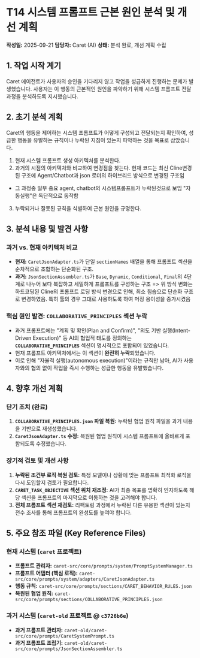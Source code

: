 # T14 시스템 프롬프트 근본 원인 분석 및 개선 계획

**작성일:** 2025-09-21
**담당자:** Caret (AI)
**상태:** 분석 완료, 개선 계획 수립

## 1. 작업 시작 계기

Caret 에이전트가 사용자의 승인을 기다리지 않고 작업을 성급하게 진행하는 문제가 발생했습니다. 사용자는 이 행동의 근본적인 원인을 파악하기 위해 시스템 프롬프트 전달 과정을 분석하도록 지시했습니다.

## 2. 초기 분석 계획

Caret의 행동을 제어하는 시스템 프롬프트가 어떻게 구성되고 전달되는지 확인하여, 성급한 행동을 유발하는 규칙이나 누락된 지침이 있는지 파악하는 것을 목표로 삼았습니다.

1.  현재 시스템 프롬프트 생성 아키텍처를 분석한다.
2.  과거의 시점의 아키텍처와 비교하여 변경점을 찾는다. 현재 코드는 최신 Cline변경된 구조에 Agent/Chatbot과 json 로더의 하이브리드 방식으로 변경된 구조임
  - 그 과정중 일부 중요 agent, chatbot의 시스템프롬프트가 누락된것으로 보임 "자동실행"은 독단적으로 동작함
3.  누락되거나 잘못된 규칙을 식별하여 근본 원인을 규명한다.

## 3. 분석 내용 및 발견 사항

### 과거 vs. 현재 아키텍처 비교
- **현재:** `CaretJsonAdapter.ts`가 단일 `sectionNames` 배열을 통해 프롬프트 섹션을 순차적으로 조합하는 단순화된 구조. 
- **과거:** `JsonSectionAssembler.ts`가 `Base`, `Dynamic`, `Conditional`, `Final`의 4단계로 나누어 보다 복잡하고 세밀하게 프롬프트를 구성하는 구조
  => 위 방식 변화는 하드코딩된  Cline의 프롬프트 로딩 방식 변경으로 인해, 최소 침습으로 단순화 구조로 변경하였음. 특히 툴의 경우 그대로 사용하도록 하여 머징 용이성을 증가시켰음

### 핵심 원인 발견: `COLLABORATIVE_PRINCIPLES` 섹션 누락
- 과거 프롬프트에는 "계획 및 확인(Plan and Confirm)", "의도 기반 실행(Intent-Driven Execution)" 등 AI의 협업적 태도를 정의하는 **`COLLABORATIVE_PRINCIPLES`** 섹션이 명시적으로 포함되어 있었습니다.
- 현재 프롬프트 아키텍처에서는 이 섹션이 **완전히 누락**되었습니다.
- 이로 인해 "자율적 실행(autonomous execution)"이라는 규칙만 남아, AI가 사용자와의 협의 없이 작업을 즉시 수행하는 성급한 행동을 유발했습니다.


## 4. 향후 개선 계획

### 단기 조치 (완료)
1.  **`COLLABORATIVE_PRINCIPLES.json` 파일 복원:** 누락된 협업 원칙 파일을 과거 내용을 기반으로 재생성했습니다.
2.  **`CaretJsonAdapter.ts` 수정:** 복원된 협업 원칙이 시스템 프롬프트에 올바르게 포함되도록 수정했습니다.

### 장기적 검토 및 개선 사항
1.  **누락된 조건부 로직 복원 검토:** 특정 모델이나 상황에 맞는 프롬프트 최적화 로직을 다시 도입할지 검토가 필요합니다.
2.  **`CARET_TASK_OBJECTIVE` 섹션 위치 재조정:** AI가 최종 목표를 명확히 인지하도록 해당 섹션을 프롬프트의 마지막으로 이동하는 것을 고려해야 합니다.
3.  **전체 프롬프트 섹션 재검토:** 리팩토링 과정에서 누락된 다른 유용한 섹션이 있는지 전수 조사를 통해 프롬프트의 완성도를 높여야 합니다.

## 5. 주요 참조 파일 (Key Reference Files)

### 현재 시스템 (`caret` 프로젝트)
-   **프롬프트 관리자:** `caret-src/core/prompts/system/PromptSystemManager.ts`
-   **프롬프트 어댑터 (핵심 로직):** `caret-src/core/prompts/system/adapters/CaretJsonAdapter.ts`
-   **행동 규칙:** `caret-src/core/prompts/sections/CARET_BEHAVIOR_RULES.json`
-   **복원된 협업 원칙:** `caret-src/core/prompts/sections/COLLABORATIVE_PRINCIPLES.json`

### 과거 시스템 (`caret-old` 프로젝트 @ `c3726b6e`)
-   **과거 프롬프트 관리자:** `caret-old/caret-src/core/prompts/CaretSystemPrompt.ts`
-   **과거 프롬프트 조립기:** `caret-old/caret-src/core/prompts/JsonSectionAssembler.ts`
